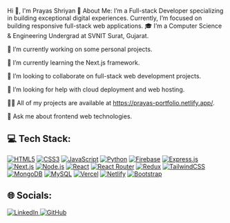 Hi 👋, I'm Prayas Shriyan
💫 About Me:
I’m a Full-stack Developer specializing in building exceptional digital experiences. Currently, I’m focused on building responsive full-stack web applications.
🎓 I’m a Computer Science & Engineering Undergrad at SVNIT Surat, Gujarat.

🔭 I’m currently working on some personal projects.

🌱 I’m currently learning the Next.js framework.

👯 I’m looking to collaborate on full-stack web development projects.

🤝 I’m looking for help with cloud deployment and web hosting.

👨‍💻 All of my projects are available at https://prayas-portfolio.netlify.app/.

💬 Ask me about frontend web technologies.

## 💻 Tech Stack:

[![HTML5](https://img.shields.io/badge/HTML5-E34F26?style=flat-square&logo=html5&logoColor=white)](https://developer.mozilla.org/en-US/docs/Web/HTML)
[![CSS3](https://img.shields.io/badge/CSS3-1572B6?style=flat-square&logo=css3&logoColor=white)](https://developer.mozilla.org/en-US/docs/Web/CSS)
[![JavaScript](https://img.shields.io/badge/JavaScript-F7DF1E?style=flat-square&logo=javascript&logoColor=black)](https://developer.mozilla.org/en-US/docs/Web/JavaScript)
[![Python](https://img.shields.io/badge/Python-3776AB?style=flat-square&logo=python&logoColor=white)](https://www.python.org/)
[![Firebase](https://img.shields.io/badge/Firebase-FFCA28?style=flat-square&logo=firebase&logoColor=black)](https://firebase.google.com/)
[![Express.js](https://img.shields.io/badge/Express.js-000000?style=flat-square&logo=express&logoColor=white)](https://expressjs.com/)
[![Next.js](https://img.shields.io/badge/Next.js-000000?style=flat-square&logo=next.js&logoColor=white)](https://nextjs.org/)
[![Node.js](https://img.shields.io/badge/Node.js-339933?style=flat-square&logo=node.js&logoColor=white)](https://nodejs.org/)
[![React](https://img.shields.io/badge/React-61DAFB?style=flat-square&logo=react&logoColor=black)](https://reactjs.org/)
[![React Router](https://img.shields.io/badge/React_Router-CA4245?style=flat-square&logo=react-router&logoColor=white)](https://reactrouter.com/)
[![Redux](https://img.shields.io/badge/Redux-764ABC?style=flat-square&logo=redux&logoColor=white)](https://redux.js.org/)
[![TailwindCSS](https://img.shields.io/badge/TailwindCSS-06B6D4?style=flat-square&logo=tailwindcss&logoColor=white)](https://tailwindcss.com/)
[![MongoDB](https://img.shields.io/badge/MongoDB-47A248?style=flat-square&logo=mongodb&logoColor=white)](https://www.mongodb.com/)
[![MySQL](https://img.shields.io/badge/MySQL-4479A1?style=flat-square&logo=mysql&logoColor=white)](https://www.mysql.com/)
[![Vercel](https://img.shields.io/badge/Vercel-000000?style=flat-square&logo=vercel&logoColor=white)](https://vercel.com/)
[![Netlify](https://img.shields.io/badge/Netlify-00C7B7?style=flat-square&logo=netlify&logoColor=white)](https://www.netlify.com/)
[![Bootstrap](https://img.shields.io/badge/Bootstrap-563D7C?style=flat-square&logo=bootstrap&logoColor=white)](https://getbootstrap.com/)


## 🌐 Socials:

<a href="https://www.linkedin.com/in/prayasshriyan/">
  <img src="https://img.shields.io/badge/LinkedIn-0077B5?logo=linkedin&logoColor=white" alt="LinkedIn" />
</a>
<a href="https://github.com/pray4s">
  <img src="https://img.shields.io/badge/GitHub-100000?logo=github&logoColor=white" alt="GitHub" />
</a>



